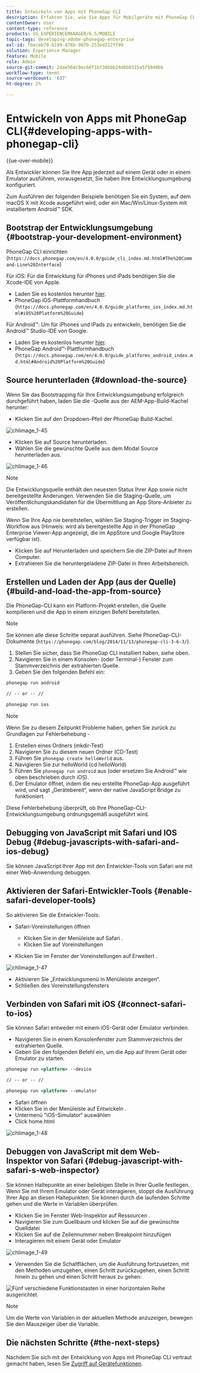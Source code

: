 ```yaml
---
title: Entwickeln von Apps mit PhoneGap CLI
description: Erfahren Sie, wie Sie Apps für Mobilgeräte mit PhoneGap CLI unter Verwendung einer Bootstrapping-Entwicklungsumgebung entwickeln.
contentOwner: User
content-type: reference
products: SG_EXPERIENCEMANAGER/6.5/MOBILE
topic-tags: developing-adobe-phonegap-enterprise
exl-id: fbeceb70-b199-478b-907b-253ed212ff99
solution: Experience Manager
feature: Mobile
role: Admin
source-git-commit: 2dae56dc9ec66f1bf36bbb24d6b0315a5f5040bb
workflow-type: tm+mt
source-wordcount: '637'
ht-degree: 2%

---
```


# Entwickeln von Apps mit PhoneGap CLI{#developing-apps-with-phonegap-cli}

{{ue-over-mobile}}

Als Entwickler können Sie Ihre App jederzeit auf einem Gerät oder in einem Emulator ausführen, vorausgesetzt, Sie haben Ihre Entwicklungsumgebung konfiguriert.

Zum Ausführen der folgenden Beispiele benötigen Sie ein System, auf dem macOS X mit Xcode ausgeführt wird, oder ein Mac/Win/Linux-System mit installiertem Android™ SDK.

## Bootstrap der Entwicklungsumgebung {#bootstrap-your-development-environment}

PhoneGap CLI einrichten (`https://docs.phonegap.com/en/4.0.0/guide_cli_index.md.html#The%20Command-Line%20Interface`)

Für iOS: Für die Entwicklung für iPhones und iPads benötigen Sie die Xcode-IDE von Apple.

* Laden Sie es kostenlos herunter [hier](https://idmsa.apple.com/IDMSWebAuth/signin?appIdKey=891bd3417a7776362562d2197f89480a8547b108fd934911bcbea0110d07f757&amp;path=%2Fdownload%2F&amp;rv=1).
* PhoneGap iOS-Plattformhandbuch (`https://docs.phonegap.com/en/4.0.0/guide_platforms_ios_index.md.html#iOS%20Platform%20Guide`)

Für Android™: Um für iPhones und iPads zu entwickeln, benötigen Sie die Android™ Studio-IDE von Google.

* Laden Sie es kostenlos herunter [hier](https://developer.android.com/studio).
* PhoneGap Android™-Plattformhandbuch (`https://docs.phonegap.com/en/4.0.0/guide_platforms_android_index.md.html#Android%20Platform%20Guide`)

## Source herunterladen {#download-the-source}

Wenn Sie das Bootstrapping für Ihre Entwicklungsumgebung erfolgreich durchgeführt haben, laden Sie die -Quelle aus der AEM-App-Build-Kachel herunter:

* Klicken Sie auf den Dropdown-Pfeil der PhoneGap Build-Kachel.

![chlimage_1-45](assets/chlimage_1-45.png)

* Klicken Sie auf Source herunterladen.
* Wählen Sie die gewünschte Quelle aus dem Modal Source herunterladen aus.

![chlimage_1-46](assets/chlimage_1-46.png)

>[!NOTE]
>
>Die Entwicklungsquelle enthält den neuesten Status Ihrer App sowie nicht bereitgestellte Änderungen. Verwenden Sie die Staging-Quelle, um Veröffentlichungskandidaten für die Übermittlung an App Store-Anbieter zu erstellen.
>
>Wenn Sie Ihre App nie bereitstellen, wählen Sie Staging-Trigger im Staging-Workflow aus (Hinweis: wird als bereitgestellte App in der PhoneGap Enterprise Viewer-App angezeigt, die im AppStore und Google PlayStore verfügbar ist).

* Klicken Sie auf Herunterladen und speichern Sie die ZIP-Datei auf Ihrem Computer.
* Extrahieren Sie die heruntergeladene ZIP-Datei in Ihren Arbeitsbereich.

## Erstellen und Laden der App (aus der Quelle) {#build-and-load-the-app-from-source}

Die PhoneGap-CLI kann ein Platform-Projekt erstellen, die Quelle kompilieren und die App in einem einzigen Befehl bereitstellen.

>[!NOTE]
>
>Sie können alle diese Schritte separat ausführen. Siehe PhoneGap-CLI-Dokumente (`https://phonegap.com/blog/2014/11/13/phonegap-cli-3-6-3/`).

1. Stellen Sie sicher, dass Sie PhoneGap CLI installiert haben, siehe oben.
1. Navigieren Sie in einem Konsolen- (oder Terminal-) Fenster zum Stammverzeichnis der extrahierten Quelle.
1. Geben Sie den folgenden Befehl ein:

```xml
phonegap run android

// -- or -- //

phonegap run ios
```

>[!NOTE]
>
>Wenn Sie zu diesem Zeitpunkt Probleme haben, gehen Sie zurück zu Grundlagen zur Fehlerbehebung -
>
>1. Erstellen eines Ordners (mkdir-Test)
>1. Navigieren Sie zu diesem neuen Ordner (CD-Test)
>1. Führen Sie `phonegap create helloWorld` aus.
>1. Navigieren Sie zur helloWorld (cd helloWorld)
>1. Führen Sie `phonegap run android` aus (oder ersetzen Sie Android™ wie oben beschrieben durch iOS).
>1. Der Emulator öffnet, indem die neu erstellte PhoneGap-App ausgeführt wird, und sagt „Gerätebereit“, wenn der native JavaScript Bridge zu funktioniert.
>
>Diese Fehlerbehebung überprüft, ob Ihre PhoneGap-CLI-Entwicklungsumgebung ordnungsgemäß ausgeführt wird.

## Debugging von JavaScript mit Safari und IOS Debug {#debug-javascripts-with-safari-and-ios-debug}

Sie können JavaScript Ihrer App mit den Entwickler-Tools von Safari wie mit einer Web-Anwendung debuggen.

## Aktivieren der Safari-Entwickler-Tools {#enable-safari-developer-tools}

So aktivieren Sie die Entwickler-Tools:

* Safari-Voreinstellungen öffnen

   * Klicken Sie in der Menüleiste auf Safari .
   * Klicken Sie auf Voreinstellungen

* Klicken Sie im Fenster der Voreinstellungen auf Erweitert .

![chlimage_1-47](assets/chlimage_1-47.png)

* Aktivieren Sie „Entwicklungsmenü in Menüleiste anzeigen“.
* Schließen des Voreinstellungsfensters

## Verbinden von Safari mit iOS {#connect-safari-to-ios}

Sie können Safari entweder mit einem iOS-Gerät oder Emulator verbinden.

* Navigieren Sie in einem Konsolenfenster zum Stammverzeichnis der extrahierten Quelle.
* Geben Sie den folgenden Befehl ein, um die App auf Ihrem Gerät oder Emulator zu starten.

```xml
phonegap run <platform> --device

// -- or -- //

phonegap run <platform> --emulator
```

* Safari öffnen
* Klicken Sie in der Menüleiste auf Entwickeln .
* Untermenü &quot;iOS-Simulator“ auswählen
* Click home.html

![chlimage_1-48](assets/chlimage_1-48.png)

## Debuggen von JavaScript mit dem Web-Inspektor von Safari {#debug-javascript-with-safari-s-web-inspector}

Sie können Haltepunkte an einer beliebigen Stelle in Ihrer Quelle festlegen. Wenn Sie mit Ihrem Emulator oder Gerät interagieren, stoppt die Ausführung Ihrer App an diesen Haltepunkten. Sie können durch die laufenden Schritte gehen und die Werte in Variablen überprüfen.

* Klicken Sie im Fenster Web-Inspektor auf Ressourcen .
* Navigieren Sie zum Quellbaum und klicken Sie auf die gewünschte Quelldatei
* Klicken Sie auf die Zeilennummer neben Breakpoint hinzufügen
* Interagieren mit einem Gerät oder Emulator

![chlimage_1-49](assets/chlimage_1-49.png)

* Verwenden Sie die Schaltflächen, um die Ausführung fortzusetzen, mit den Methoden umzugehen, einen Schritt zurückzugehen, einen Schritt hinein zu gehen und einen Schritt heraus zu gehen:

![Fünf verschiedene Funktionstasten in einer horizontalen Reihe ausgerichtet.](do-not-localize/chlimage_1-4.png)

>[!NOTE]
>
>Um die Werte von Variablen in der aktuellen Methode anzuzeigen, bewegen Sie den Mauszeiger über die Variable.

## Die nächsten Schritte {#the-next-steps}

Nachdem Sie sich mit der Entwicklung von Apps mit PhoneGap CLI vertraut gemacht haben, lesen Sie [Zugriff auf Gerätefunktionen](/help/mobile/phonegap-access-device-features.md).
